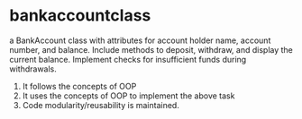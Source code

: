 # bankaccountclass
a BankAccount class with attributes for account holder name, account number, and balance.  Include methods to deposit, withdraw, and display the current balance.  Implement checks for insufficient funds during withdrawals.
1) It follows the concepts of OOP
2) It uses the concepts of OOP to implement the above task
3) Code modularity/reusability is maintained.
